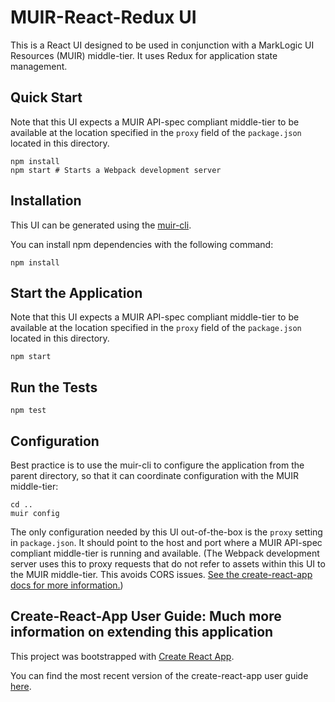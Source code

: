 # MUIR-React-Redux UI

This is a React UI designed to be used in conjunction with a MarkLogic UI Resources (MUIR) middle-tier. It uses Redux for application state management.

## Quick Start

Note that this UI expects a MUIR API-spec compliant middle-tier to be available at the location specified in the `proxy` field of the `package.json` located in this directory.

    npm install
    npm start # Starts a Webpack development server

## Installation

This UI can be generated using the [muir-cli](https://project.marklogic.com/repo/users/pmcelwee/repos/muir-cli/browse).

You can install npm dependencies with the following command:

    npm install

## Start the Application

Note that this UI expects a MUIR API-spec compliant middle-tier to be available at the location specified in the `proxy` field of the `package.json` located in this directory.

    npm start

## Run the Tests

    npm test

## Configuration

Best practice is to use the muir-cli to configure the application from the parent directory, so that it can coordinate configuration with the MUIR middle-tier:

    cd ..
    muir config

The only configuration needed by this UI out-of-the-box is the `proxy` setting in `package.json`. It should point to the host and port where a MUIR API-spec compliant middle-tier is running and available. (The Webpack development server uses this to proxy requests that do not refer to assets within this UI to the MUIR middle-tier. This avoids CORS issues. [See the create-react-app docs for more information.](https://github.com/facebook/create-react-app/blob/master/packages/react-scripts/template/README.md#proxying-api-requests-in-development))

## Create-React-App User Guide: Much more information on extending this application

This project was bootstrapped with [Create React App](https://github.com/facebookincubator/create-react-app).

You can find the most recent version of the create-react-app user guide [here](https://github.com/facebookincubator/create-react-app/blob/master/packages/react-scripts/template/README.md).
